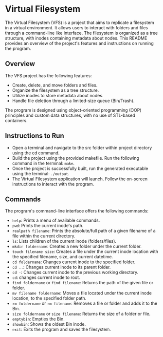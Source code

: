 # Virtual Filesystem
The Virtual Filesystem (VFS) is a project that aims to replicate a filesystem in a virtual environment. It allows users to interact with folders and files through a command-line like interface. The filesystem is organized as a tree structure, with inodes containing metadata about nodes. This README provides an overview of the project's features and instructions on running the program.

## Overview
The VFS project has the following features:
- Create, delete, and move folders and files.
- Organize the filesystem as a tree structure.
- Utilize inodes to store metadata about nodes.
- Handle file deletion through a limited-size queue (Bin/Trash).

The program is designed using object-oriented programming (OOP) principles and custom data structures, with no use of STL-based containers.

## Instructions to Run
- Open a terminal and navigate to the src folder within project directory using the cd command.
- Build the project using the provided makefile. Run the following command in the terminal: `make`.
- Once the project is successfully built, run the generated executable using the terminal: `./output`.
- The Virtual Filesystem application will launch. Follow the on-screen instructions to interact with the program.

## Commands
The program's command-line interface offers the following commands:
- `help`: Prints a menu of available commands.
- `pwd`: Prints the current inode's path.
- `realpath filename`: Prints the absolute/full path of a given filename of a file within the current directory.
- `ls`: Lists children of the current inode (folders/files).
- `mkdir foldername`: Creates a new folder under the current folder.
- `touch filename size`: Creates a file under the current inode location with the specified filename, size, and
current datetime.
- `cd foldername`: Changes current inode to the specified folder.
- `cd ..`: Changes current inode to its parent folder.
- `cd -`: Changes current inode to the previous working directory.
- `cd`: changes current inode to root.
- `find foldername` or `find filename`: Returns the path of the given file or folder.
- `mv filename foldername`: Moves a file located under the current inode location, to the specified folder path.
- `rm foldername` or `rm filename`: Removes a file or folder and adds it to the Bin.
- `size foldername` or `size filename`: Returns the size of a folder or file.
- `emptybin`: Empties the Bin.
- `showbin`: Shows the oldest Bin inode.
- `exit`: Exits the program and saves the filesystem.
